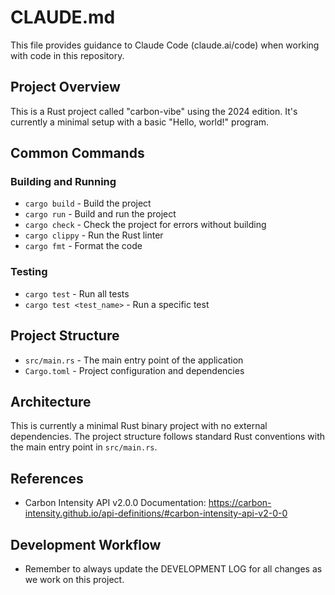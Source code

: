 # CLAUDE.md

This file provides guidance to Claude Code (claude.ai/code) when working with code in this repository.

## Project Overview

This is a Rust project called "carbon-vibe" using the 2024 edition. It's currently a minimal setup with a basic "Hello, world!" program.

## Common Commands

### Building and Running
- `cargo build` - Build the project
- `cargo run` - Build and run the project
- `cargo check` - Check the project for errors without building
- `cargo clippy` - Run the Rust linter
- `cargo fmt` - Format the code

### Testing
- `cargo test` - Run all tests
- `cargo test <test_name>` - Run a specific test

## Project Structure

- `src/main.rs` - The main entry point of the application
- `Cargo.toml` - Project configuration and dependencies

## Architecture

This is currently a minimal Rust binary project with no external dependencies. The project structure follows standard Rust conventions with the main entry point in `src/main.rs`.

## References
- Carbon Intensity API v2.0.0 Documentation: https://carbon-intensity.github.io/api-definitions/#carbon-intensity-api-v2-0-0

## Development Workflow

- Remember to always update the DEVELOPMENT LOG for all changes as we work on this project.

